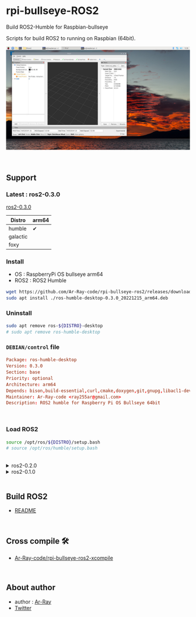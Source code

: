 # rpi-bullseye-ROS2

Build ROS2-Humble for Raspbian-bullseye

Scripts for build ROS2 to running on Raspbian (64bit).

![](./images_for_readme//rviz_rpi.jpg)

<br>

## Support

### Latest : ros2-0.3.0

[ros2-0.3.0](https://github.com/Ar-Ray-code/rpi-bullseye-ros2/releases/tag/ros2-0.3.0)

| Distro | arm64 |
| --- | --- |
| humble | ✔ |
| galactic | |
| foxy | |

### Install

- OS   : RaspberryPi OS bullseye arm64
- ROS2 : ROS2 Humble

```bash
wget https://github.com/Ar-Ray-code/rpi-bullseye-ros2/releases/download/ros2-0.3.0/ros-humble-desktop-0.3.0_20221215_arm64.deb
sudo apt install ./ros-humble-desktop-0.3.0_20221215_arm64.deb
```

### Uninstall

```bash
sudo apt remove ros-${DISTRO}-desktop
# sudo apt remove ros-humble-desktop
```

### `DEBIAN/control` file

```conf
Package: ros-humble-desktop
Version: 0.3.0
Section: base
Priority: optional
Architecture: arm64
Depends: bison,build-essential,curl,cmake,doxygen,git,gnupg,libacl1-dev,libasio-dev,libbullet-dev,libeigen3-dev,libfreetype-dev,liblog4cxx-dev,libopencv-dev,libresource-retriever-dev,libsdl2-dev,libtinyxml2-dev,libxaw7-dev,libxcursor-dev,libxrandr-dev,lsb-release,mingw-w64-i686-dev,pciutils,pyqt5-dev,python3-flake8,python3-lark,python3-netifaces,python3-numpy,python3-pip,python3-pydot,python3-pyqt5,python3-pyqt5.qtsvg,python3-pytest-cov,python3-rosdep2,python3-setuptools,python3-sip,qtbase5-dev,sip-dev,xterm,wget,zip
Maintainer: Ar-Ray-code <ray255ar@gmail.com>
Description: ROS2 humble for Raspberry Pi OS Bullseye 64bit
```

<br>

### Load ROS2

```bash
source /opt/ros/${DISTRO}/setup.bash
# source /opt/ros/humble/setup.bash
```

<br>

<details><summary>ros2-0.2.0</summary>

[ros2-0.2.0](https://github.com/Ar-Ray-code/rpi-bullseye-ros2/releases/tag/ros2-0.2.0)

| Distro | aarch64 |
| --- | --- |
| humble | ✔ |
| galactic | |

### Install

- OS   : RaspberryPi OS bullseye aarch64
- ROS2 : ROS2 Humble

```bash
# (humble, aarch64)
curl -O https://raw.githubusercontent.com/Ar-Ray-code/rpi-bullseye-ros2/main/install.bash
# bash install.bash <distro> <arch> <version> <install-dir>
bash install.bash humble aarch64 0.2.0 /opt/ros
```

<br>

</details>

<details><summary>ros2-0.1.0</summary>

<br>

[ros2-0.1.0](https://github.com/Ar-Ray-code/rpi-bullseye-ros2/releases/tag/ros2-0.1.0)


### ❌ Excluded packages ❌

- RViz
- rosbag
- rqt

<br>

| Distro | aarch64 | arm7l |
| --- | --- | --- |
| humble | ✔ | ✔ |
| galactic | | ✔ |

### Install

- OS   : RaspberryPi OS bullseye aarch64
- ROS2 : ROS2 Humble

```bash
# (humble, aarch64)
wget https://raw.githubusercontent.com/Ar-Ray-code/rpi-bullseye-ros2/main/install.bash
bash install.bash humble aarch64 0.1.0 /opt/ros

# galactic, arm7l
# bash install.bash galactic arm7l 0.1.0 /opt/ros
```

### Load ROS2

```bash
source /opt/ros/humble/setup.bash
```

<br>

</details>

<br>


## Build ROS2

- [README](./build/README.md)

<br>

## Cross compile 🛠️

- [Ar-Ray-code/rpi-bullseye-ros2-xcompile](https://github.com/Ar-Ray-code/rpi-bullseye-ros2-xcompile)

<br>

## About author

- author : [Ar-Ray](https://github.com/Ar-Ray-code)
- [Twitter](https://twitter.com/Ray255Ar)
